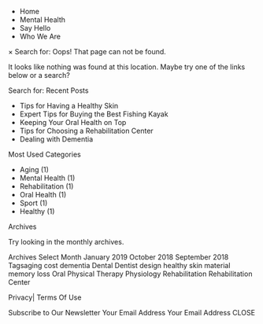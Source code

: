*   Home
*   Mental Health
*   Say Hello
*   Who We Are

× Search for: Oops! That page can not be found.

It looks like nothing was found at this location. Maybe try one of the links below or a search?

Search for: Recent Posts

*   Tips for Having a Healthy Skin
*   Expert Tips for Buying the Best Fishing Kayak
*   Keeping Your Oral Health on Top
*   Tips for Choosing a Rehabilitation Center
*   Dealing with Dementia

Most Used Categories

*   Aging (1)
*   Mental Health (1)
*   Rehabilitation (1)
*   Oral Health (1)
*   Sport (1)
*   Healthy (1)

Archives

Try looking in the monthly archives.

Archives Select Month January 2019 October 2018 September 2018 Tagsaging cost dementia Dental Dentist design healthy skin material memory loss Oral Physical Therapy Physiology Rehabilitation Rehabilitation Center

Privacy| Terms Of Use

Subscribe to Our Newsletter Your Email Address Your Email Address CLOSE